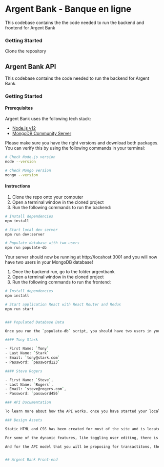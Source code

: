 # Argent Bank - Banque en ligne

This codebase contains the the code needed to run the backend and frontend for Argent Bank

### Getting Started
Clone the repository


## Argent Bank API

This codebase contains the code needed to run the backend for Argent Bank.

### Getting Started

#### Prerequisites

Argent Bank uses the following tech stack:

- [Node.js v12](https://nodejs.org/en/)
- [MongoDB Community Server](https://www.mongodb.com/try/download/community)

Please make sure you have the right versions and download both packages. You can verify this by using the following commands in your terminal:

```bash
# Check Node.js version
node --version

# Check Mongo version
mongo --version
```

#### Instructions 

1. Clone the repo onto your computer
1. Open a terminal window in the cloned project
1. Run the following commands to run the backend:

```bash
# Install dependencies
npm install

# Start local dev server
npm run dev:server

# Populate database with two users
npm run populate-db
```

Your server should now be running at http://locahost:3001 and you will now have two users in your MongoDB database!


1. Once the backend run, go to the folder argentbank
1. Open a terminal window in the cloned project
1. Run the following commands to run the frontend:

```bash
# Install dependencies
npm install

# Start application React with React Router and Redux
npm run start


### Populated Database Data

Once you run the `populate-db` script, you should have two users in your database:

#### Tony Stark

- First Name: `Tony`
- Last Name: `Stark`
- Email: `tony@stark.com`
- Password: `password123`

#### Steve Rogers

- First Name: `Steve`,
- Last Name: `Rogers`,
- Email: `steve@rogers.com`,
- Password: `password456`

### API Documentation

To learn more about how the API works, once you have started your local environment, you can visit: http://localhost:3001/api-docs

### Design Assets

Static HTML and CSS has been created for most of the site and is located in: `/designs`.

For some of the dynamic features, like toggling user editing, there is a mock-up for it in `/designs/wireframes/edit-user-name.png`.

And for the API model that you will be proposing for transactitons, the wireframe can be found in `/designs/wireframes/transactions.png`.


## Argent Bank Front-end

